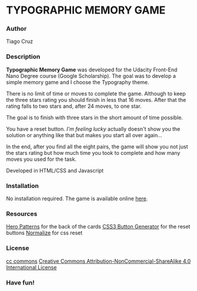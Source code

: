 # TYPOGRAPHIC MEMORY GAME

### Author
Tiago Cruz

### Description
**Typographic Memory Game** was developed for the Udacity Front-End Nano Degree course (Google Scholarship). The goal was to develop a simple memory game and I choose the Typography theme.

There is no limit of time or moves to complete the game. Although to keep the three stars rating you should finish in less that 16 moves. After that the rating falls to two stars and, after 24 moves, to one star.

The goal is to finish with three stars in the short amount of time possible.

You have a reset button. *I'm feeling lucky* actually doesn't show you the solution or anything like that but makes you start all over again…

In the end, after you find all the eight pairs, the game will show you not just the stars rating but how much time you took to complete and how many moves you used for the task.

Developed in HTML/CSS and Javascript

### Installation
No installation required. The game is available online [here](https://tfncruz.github.io/typography-memory-game/).

### Resources
[Hero Patterns](http://heropatterns.com) for the back of the cards
[CSS3 Button Generator](http://css3buttongenerator.com/) for the reset buttons
[Normalize](https://necolas.github.io/normalize.css/) for css reset

### License
[cc commons](https://i.creativecommons.org/l/by-nc-sa/4.0/80x15.png)
[Creative Commons Attribution-NonCommercial-ShareAlike 4.0 International License](http://creativecommons.org/licenses/by-nc-sa/4.0/)

### Have fun!

